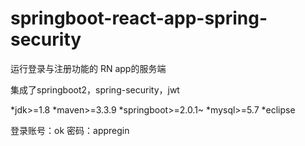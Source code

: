 # springboot-react-app-spring-security



运行登录与注册功能的 RN app的服务端

集成了springboot2，spring-security，jwt


*jdk>=1.8
*maven>=3.3.9
*springboot>=2.0.1~
*mysql>=5.7
*eclipse

登录账号：ok
密码：appregin


